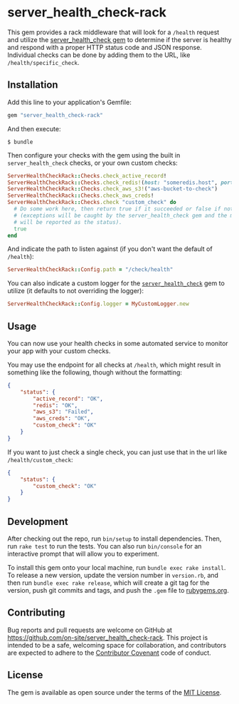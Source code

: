 # server_health_check-rack


This gem provides a rack middleware that will look for a `/health` request and
utilize the [server_health_check gem](https://github.com/on-site/server_health_check)
to determine if the server is healthy and respond with a proper HTTP status code
and JSON response. Individual checks can be done by adding them to the URL, like
`/health/specific_check`.

## Installation

Add this line to your application's Gemfile:

```ruby
gem "server_health_check-rack"
```

And then execute:

    $ bundle

Then configure your checks with the gem using the built in `server_health_check`
checks, or your own custom checks:

```ruby
ServerHealthCheckRack::Checks.check_active_record!
ServerHealthCheckRack::Checks.check_redis!(host: "someredis.host", port: 1234)
ServerHealthCheckRack::Checks.check_aws_s3!("aws-bucket-to-check")
ServerHealthCheckRack::Checks.check_aws_creds!
ServerHealthCheckRack::Checks.check "custom_check" do
  # Do some work here, then return true if it succeeded or false if not
  # (exceptions will be caught by the server_health_check gem and the message
  # will be reported as the status).
  true
end
```

And indicate the path to listen against (if you don't want the default of
`/health`):

```ruby
ServerHealthCheckRack::Config.path = "/check/health"
```

You can also indicate a custom logger for the [`server_health_check`](https://github.com/on-site/server_health_check)
gem to utilize (it defaults to not overriding the logger):

```ruby
ServerHealthCheckRack::Config.logger = MyCustomLogger.new
```

## Usage

You can now use your health checks in some automated service to monitor your app
with your custom checks.

You may use the endpoint for all checks at `/health`, which might result in
something like the following, though without the formatting:

```json
{
    "status": {
        "active_record": "OK",
        "redis": "OK",
        "aws_s3": "Failed",
        "aws_creds": "OK",
        "custom_check": "OK"
    }
}
```

If you want to just check a single check, you can just use that in the url like
`/health/custom_check`:

```json
{
    "status": {
        "custom_check": "OK"
    }
}
```

## Development

After checking out the repo, run `bin/setup` to install dependencies. Then, run
`rake test` to run the tests. You can also run `bin/console` for an interactive
prompt that will allow you to experiment.

To install this gem onto your local machine, run `bundle exec rake install`. To
release a new version, update the version number in `version.rb`, and then run
`bundle exec rake release`, which will create a git tag for the version, push
git commits and tags, and push the `.gem` file to
[rubygems.org](https://rubygems.org).

## Contributing

Bug reports and pull requests are welcome on GitHub at
https://github.com/on-site/server_health_check-rack. This project is intended
to be a safe, welcoming space for collaboration, and contributors are expected
to adhere to the [Contributor Covenant](http://contributor-covenant.org) code of
conduct.

## License

The gem is available as open source under the terms of the
[MIT License](http://opensource.org/licenses/MIT).

